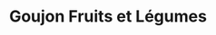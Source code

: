 ---
title: "Goujon Fruits et Légumes"
url: /sandillon/goujon-fruits-et-legumes/
shop: Gemüse & Obst
---